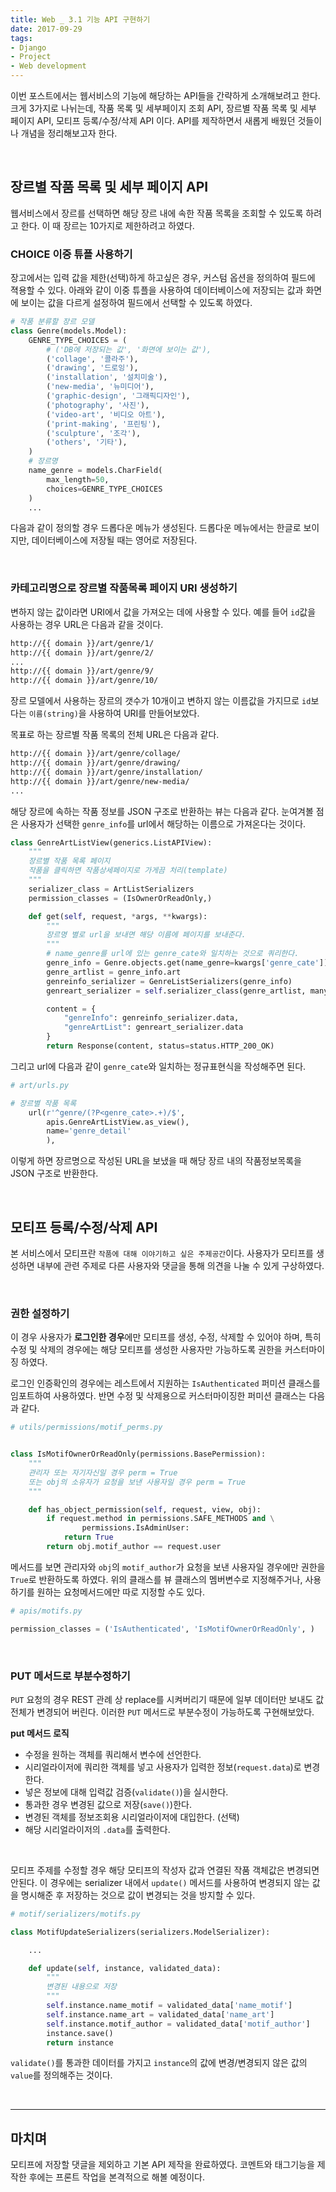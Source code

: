 ```yaml
---
title: Web _ 3.1 기능 API 구현하기
date: 2017-09-29
tags:
- Django
- Project
- Web development
---
```


이번 포스트에서는 웹서비스의 기능에 해당하는 API들을 간략하게 소개해보려고 한다. 크게 3가지로 나뉘는데, 작품 목록 및 세부페이지 조회 API, 장르별 작품 목록 및 세부 페이지 API, 모티프 등록/수정/삭제 API 이다. API를 제작하면서 새롭게 배웠던 것들이나 개념을 정리해보고자 한다.

<br>

## 장르별 작품 목록 및 세부 페이지 API

웹서비스에서 장르를 선택하면 해당 장르 내에 속한 작품 목록을 조회할 수 있도록 하려고 한다. 이 때 장르는 10가지로 제한하려고 하였다.

### CHOICE 이중 튜플 사용하기

장고에서는 입력 값을 제한(선택)하게 하고싶은 경우, 커스텀 옵션을 정의하여 필드에 젹용할 수 있다. 아래와 같이 이중 튜플을 사용하여 데이터베이스에 저장되는 값과  화면에 보이는 값을 다르게 설정하여 필드에서 선택할 수 있도록 하였다.

```python
# 작품 분류할 장르 모델
class Genre(models.Model):
    GENRE_TYPE_CHOICES = (
        # ('DB에 저장되는 값', '화면에 보이는 값'),
        ('collage', '콜라주'),
        ('drawing', '드로잉'),
        ('installation', '설치미술'),
        ('new-media', '뉴미디어'),
        ('graphic-design', '그래픽디자인'),
        ('photography', '사진'),
        ('video-art', '비디오 아트'),
        ('print-making', '프린팅'),
        ('sculpture', '조각'),
        ('others', '기타'),
    )
    # 장르명
    name_genre = models.CharField(
        max_length=50,
        choices=GENRE_TYPE_CHOICES
    )
    ...
```

다음과 같이 정의할 경우 드롭다운 메뉴가 생성된다. 드롭다운 메뉴에서는 한글로 보이지만, 데이터베이스에 저장될 때는 영어로 저장된다.

<br>

### 카테고리명으로 장르별 작품목록 페이지  URI 생성하기

변하지 않는 값이라면 URI에서 값을 가져오는 데에 사용할 수 있다. 예를  들어 `id`값을 사용하는 경우 URL은 다음과 같을 것이다.

```txt
http://{{ domain }}/art/genre/1/
http://{{ domain }}/art/genre/2/
...
http://{{ domain }}/art/genre/9/
http://{{ domain }}/art/genre/10/
```

장르 모델에서 사용하는 장르의 갯수가 10개이고 변하지 않는 이름값을 가지므로 `id`보다는 `이름(string)`을 사용하여 URI를 만들어보았다.

목표로 하는 장르별 작품 목록의 전체 URL은 다음과 같다.

```txt
http://{{ domain }}/art/genre/collage/
http://{{ domain }}/art/genre/drawing/
http://{{ domain }}/art/genre/installation/
http://{{ domain }}/art/genre/new-media/
...
```

해당 장르에 속하는 작품 정보를 JSON 구조로 반환하는 뷰는 다음과 같다. 눈여겨볼 점은 사용자가 선택한  `genre_info`를 url에서 해당하는 이름으로 가져온다는 것이다.

```python
class GenreArtListView(generics.ListAPIView):
    """
    장르별 작품 목록 페이지
    작품을 클릭하면 작품상세페이지로 가게끔 처리(template)
    """
    serializer_class = ArtListSerializers
    permission_classes = (IsOwnerOrReadOnly,)

    def get(self, request, *args, **kwargs):
        """
        장르명 별로 url을 보내면 해당 이름에 페이지를 보내준다.
        """
        # name_genre를 url에 있는 genre_cate와 일치하는 것으로 쿼리한다.
        genre_info = Genre.objects.get(name_genre=kwargs['genre_cate'])
        genre_artlist = genre_info.art
        genreinfo_serializer = GenreListSerializers(genre_info)
        genreart_serializer = self.serializer_class(genre_artlist, many=True)

        content = {
            "genreInfo": genreinfo_serializer.data,
            "genreArtList": genreart_serializer.data
        }
        return Response(content, status=status.HTTP_200_OK)
```

그리고 url에 다음과 같이 `genre_cate`와 일치하는 정규표현식을 작성해주면 된다.


```python
# art/urls.py

# 장르별 작품 목록
    url(r'^genre/(?P<genre_cate>.+)/$',
        apis.GenreArtListView.as_view(),
        name='genre_detail'
        ),
```

이렇게 하면 장르명으로 작성된 URL을 보냈을 때 해당 장르 내의 작품정보목록을 JSON 구조로 반환한다.

<br>


## 모티프 등록/수정/삭제 API

본 서비스에서 모티프란 `작품에 대해 이야기하고 싶은 주제공간`이다. 사용자가 모티프를 생성하면 내부에 관련 주제로 다른 사용자와 댓글을 통해  의견을 나눌 수 있게 구상하였다.

<br>

### 권한 설정하기

이 경우 사용자가 **로그인한 경우**에만 모티프를 생성, 수정, 삭제할 수 있어야 하며, 특히 수정 및 삭제의 경우에는 해당 모티프를 생성한 사용자만 가능하도록 권한을 커스터마이징 하였다.

로그인 인증확인의 경우에는 레스트에서 지원하는 `IsAuthenticated` 퍼미션 클래스를 임포트하여 사용하였다. 반면 수정 및 삭제용으로 커스터마이징한 퍼미션 클래스는 다음과 같다.

```python
# utils/permissions/motif_perms.py


class IsMotifOwnerOrReadOnly(permissions.BasePermission):
    """
    관리자 또는 자기자신일 경우 perm = True
    또는 obj의 소유자가 요청을 보낸 사용자일 경우 perm = True
    """

    def has_object_permission(self, request, view, obj):
        if request.method in permissions.SAFE_METHODS and \
                permissions.IsAdminUser:
            return True
        return obj.motif_author == request.user
```

메서드를 보면 관리자와 `obj`의 `motif_author`가 요청을 보낸 사용자일 경우에만 권한을 `True`로 반환하도록 하였다. 위의 클래스를 뷰 클래스의 멤버변수로 지정해주거나, 사용하기를 원하는 요청메서드에만 따로 지정할 수도 있다.

```python
# apis/motifs.py

permission_classes = ('IsAuthenticated', 'IsMotifOwnerOrReadOnly', )
```

<br>

### PUT 메서드로 부분수정하기

`PUT` 요청의 경우 REST 관례 상 replace를 시켜버리기 때문에 일부 데이터만 보내도 값 전체가 변경되어 버린다. 이러한 `PUT` 메서드로 부분수정이 가능하도록 구현해보았다.

**put 메서드 로직**

- 수정을 원하는 객체를 쿼리해서 변수에 선언한다.
- 시리얼라이저에 쿼리한 객체를 넣고 사용자가 입력한 정보(`request.data`)로 변경한다.
- 넣은 정보에 대해 입력값 검증(`validate()`)을 실시한다.
- 통과한 경우 변경된 값으로 저장(`save()`)한다.
- 변경된 객체를 정보조회용 시리얼라이저에 대입한다. (선택)
- 해당 시리얼라이저의 `.data`를 출력한다.

<br>

모티프 주제를 수정할 경우 해당 모티프의 작성자 값과 연결된 작품 객체값은 변경되면 안된다. 이 경우에는 serializer 내에서 `update()` 메서드를 사용하여 변경되지 않는 값을 명시해준 후 저장하는 것으로 값이 변경되는 것을 방지할 수 있다.

```python
# motif/serializers/motifs.py

class MotifUpdateSerializers(serializers.ModelSerializer):

	...

    def update(self, instance, validated_data):
        """
        변경된 내용으로 저장
        """
        self.instance.name_motif = validated_data['name_motif']
        self.instance.name_art = validated_data['name_art']
        self.instance.motif_author = validated_data['motif_author']
        instance.save()
        return instance
```

`validate()`를 통과한 데이터를 가지고 `instance`의 값에 변경/변경되지 않은 값의 `value`를 정의해주는 것이다.  

<br>

---

## 마치며

모티프에 저장할 댓글을 제외하고 기본 API 제작을 완료하였다. 코멘트와 태그기능을 제작한 후에는 프론트 작업을 본격적으로 해볼 예정이다.

<br>
